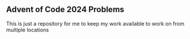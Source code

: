 ## Advent of Code 2024 Problems
This is just a repository for me to keep my work available to work on from multiple locations
